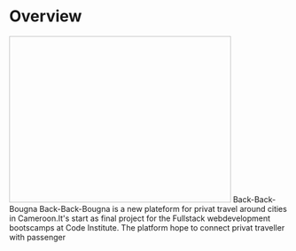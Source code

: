 
# Overview 
<img scr="![Homepages](https://github.com/Mvogtsinga/back-back-bougna/assets/152321059/2bd3b228-7a09-4823-89f7-a79d0a0c8180)" width="400px" height="300px" >
Back-Back-Bougna
Back-Back-Bougna is a new plateform for privat travel around cities in Cameroon.It's start as final project for the Fullstack webdevelopment bootscamps at Code Institute. The platform hope to connect privat traveller with passenger
